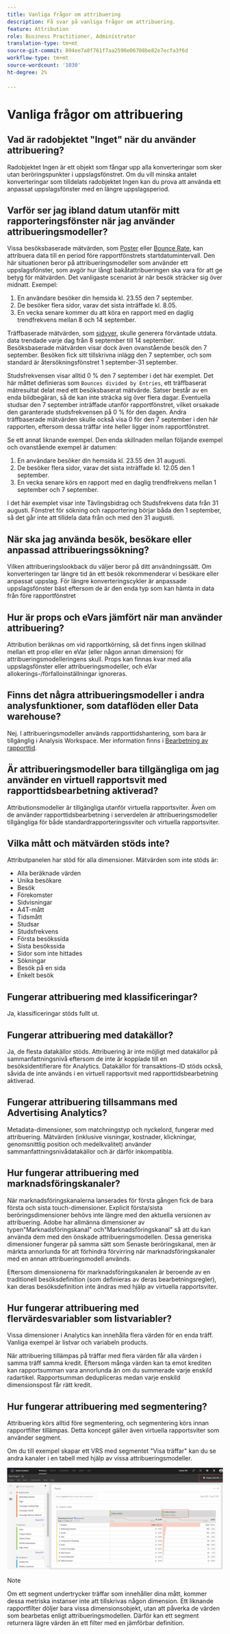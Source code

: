 ```yaml
---
title: Vanliga frågor om attribuering
description: Få svar på vanliga frågor om attribuering.
feature: Attribution
role: Business Practitioner, Administrator
translation-type: tm+mt
source-git-commit: 894ee7a8f761f7aa2590e06708be82e7ecfa3f6d
workflow-type: tm+mt
source-wordcount: '1030'
ht-degree: 2%

---
```



# Vanliga frågor om attribuering

## Vad är radobjektet &quot;Inget&quot; när du använder attribuering?

Radobjektet Ingen är ett objekt som fångar upp alla konverteringar som sker utan beröringspunkter i uppslagsfönstret. Om du vill minska antalet konverteringar som tilldelats radobjektet Ingen kan du prova att använda ett anpassat uppslagsfönster med en längre uppslagsperiod.

## Varför ser jag ibland datum utanför mitt rapporteringsfönster när jag använder attribueringsmodeller?

Vissa besöksbaserade mätvärden, som [Poster](/help/components/metrics/entries.md) eller [Bounce Rate](/help/components/metrics/bounce-rate.md), kan attribuera data till en period före rapportfönstrets startdatumintervall. Den här situationen beror på attribueringsmodeller som använder ett uppslagsfönster, som avgör hur långt bakåtattribueringen ska vara för att ge betyg för mätvärden. Det vanligaste scenariot är när besök sträcker sig över midnatt. Exempel:

1. En användare besöker din hemsida kl. 23.55 den 7 september.
1. De besöker flera sidor, varav det sista inträffade kl. 8.05.
1. En vecka senare kommer du att köra en rapport med en daglig trendfrekvens mellan 8 och 14 september.

Träffbaserade mätvärden, som [sidvyer](/help/components/metrics/page-views.md), skulle generera förväntade utdata. data trendade varje dag från 8 september till 14 september. Besöksbaserade mätvärden visar dock även ovanstående besök den 7 september. Besöken fick sitt tillskrivna inlägg den 7 september, och som standard är återsökningsfönstret 1 september-31 september.

Studsfrekvensen visar alltid 0 % den 7 september i det här exemplet. Det här måttet definieras som `Bounces divided by Entries`, ett träffbaserat mätresultat delat med ett besöksbaserat mätvärde. Satser består av en enda bildbegäran, så de kan inte sträcka sig över flera dagar. Eventuella studsar den 7 september inträffade utanför rapportfönstret, vilket orsakade den garanterade studsfrekvensen på 0 % för den dagen. Andra träffbaserade mätvärden skulle också visa 0 för den 7 september i den här rapporten, eftersom dessa träffar inte heller ligger inom rapportfönstret.

Se ett annat liknande exempel. Den enda skillnaden mellan följande exempel och ovanstående exempel är datumen:

1. En användare besöker din hemsida kl. 23.55 den 31 augusti.
1. De besöker flera sidor, varav det sista inträffade kl. 12.05 den 1 september.
1. En vecka senare körs en rapport med en daglig trendfrekvens mellan 1 september och 7 september.

I det här exemplet visar inte Tävlingsbidrag och Studsfrekvens data från 31 augusti. Fönstret för sökning och rapportering börjar båda den 1 september, så det går inte att tilldela data från och med den 31 augusti.

## När ska jag använda besök, besökare eller anpassad attribueringssökning?

Vilken attribueringslookback du väljer beror på ditt användningssätt. Om konverteringen tar längre tid än ett besök rekommenderar vi besökare eller anpassat uppslag. För längre konverteringscykler är anpassade uppslagsfönster bäst eftersom de är den enda typ som kan hämta in data från före rapportfönstret

## Hur är props och eVars jämfört när man använder attribuering?

Attribution beräknas om vid rapportkörning, så det finns ingen skillnad mellan ett prop eller en eVar (eller någon annan dimension) för attribueringsmodelleringens skull. Props kan finnas kvar med alla uppslagsfönster eller attribueringsmodeller, och eVar allokerings-/förfalloinställningar ignoreras.

## Finns det några attribueringsmodeller i andra analysfunktioner, som dataflöden eller Data warehouse?

Nej. I attribueringsmodeller används rapporttidshantering, som bara är tillgänglig i Analysis Workspace. Mer information finns i [Bearbetning av rapporttid](/help/components/vrs/vrs-report-time-processing.md).

## Är attribueringsmodeller bara tillgängliga om jag använder en virtuell rapportsvit med rapporttidsbearbetning aktiverad?

Attributionsmodeller är tillgängliga utanför virtuella rapportsviter. Även om de använder rapporttidsbearbetning i serverdelen är attribueringsmodeller tillgängliga för både standardrapporteringssviter och virtuella rapportsviter.

## Vilka mått och mätvärden stöds inte?

Attributpanelen har stöd för alla dimensioner. Mätvärden som inte stöds är:

* Alla beräknade värden
* Unika besökare
* Besök
* Förekomster
* Sidvisningar
* A4T-mått
* Tidsmått
* Studsar
* Studsfrekvens
* Första besökssida
* Sista besökssida
* Sidor som inte hittades
* Sökningar
* Besök på en sida
* Enkelt besök

## Fungerar attribuering med klassificeringar?

Ja, klassificeringar stöds fullt ut.

## Fungerar attribuering med datakällor?

Ja, de flesta datakällor stöds. Attribuering är inte möjligt med datakällor på sammanfattningsnivå eftersom de inte är kopplade till en besöksidentifierare för Analytics. Datakällor för transaktions-ID stöds också, såvida de inte används i en virtuell rapportsvit med rapporttidsbearbetning aktiverad.

## Fungerar attribuering tillsammans med Advertising Analytics?

Metadata-dimensioner, som matchningstyp och nyckelord, fungerar med attribuering. Mätvärden (inklusive visningar, kostnader, klickningar, genomsnittlig position och medelkvalitet) använder sammanfattningsnivådatakällor och är därför inkompatibla.

## Hur fungerar attribuering med marknadsföringskanaler?

När marknadsföringskanalerna lanserades för första gången fick de bara första och sista touch-dimensioner. Explicit första/sista beröringsdimensioner behövs inte längre med den aktuella versionen av attribuering. Adobe har allmänna dimensioner av typen&quot;Marknadsföringskanal&quot; och&quot;Marknadsföringskanal&quot; så att du kan använda dem med den önskade attribueringsmodellen. Dessa generiska dimensioner fungerar på samma sätt som Senaste beröringskanal, men är märkta annorlunda för att förhindra förvirring när marknadsföringskanaler med en annan attribueringsmodell används.

Eftersom dimensionerna för marknadsföringskanalen är beroende av en traditionell besöksdefinition (som definieras av deras bearbetningsregler), kan deras besöksdefinition inte ändras med hjälp av virtuella rapportsviter.

## Hur fungerar attribuering med flervärdesvariabler som listvariabler?

Vissa dimensioner i Analytics kan innehålla flera värden för en enda träff. Vanliga exempel är listvar och variabeln products.

När attribuering tillämpas på träffar med flera värden får alla värden i samma träff samma kredit. Eftersom många värden kan ta emot krediten kan rapportsumman vara annorlunda än om du summerade varje enskild radartikel. Rapportsumman dedupliceras medan varje enskild dimensionspost får rätt kredit.

## Hur fungerar attribuering med segmentering?

Attribuering körs alltid före segmentering, och segmentering körs innan rapportfilter tillämpas. Detta koncept gäller även virtuella rapportsviter som använder segment.

Om du till exempel skapar ett VRS med segmentet &quot;Visa träffar&quot; kan du se andra kanaler i en tabell med hjälp av vissa attribueringsmodeller.

![Virtuellt rapportpaket endast för visning](assets/vrs-aiq-example.png)

>[!NOTE]
>
>Om ett segment undertrycker träffar som innehåller dina mått, kommer dessa metriska instanser inte att tillskrivas någon dimension. Ett liknande rapportfilter döljer bara vissa dimensionsobjekt, utan att påverka de värden som bearbetas enligt attribueringsmodellen. Därför kan ett segment returnera lägre värden än ett filter med en jämförbar definition.
